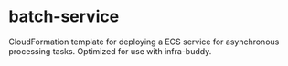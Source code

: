 # batch-service
CloudFormation template for deploying a ECS service for asynchronous processing tasks. Optimized for use with infra-buddy.
